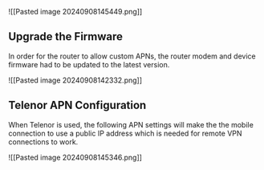 ![[Pasted image 20240908145449.png]]
## Upgrade the Firmware

In order for the router to allow custom APNs, the router modem and device firmware had to be updated to the latest version.

![[Pasted image 20240908142332.png]]


## Telenor APN Configuration
When Telenor is used, the following APN settings will make the the mobile connection to use a public IP address which is needed for remote VPN connections to work.

![[Pasted image 20240908145346.png]]
